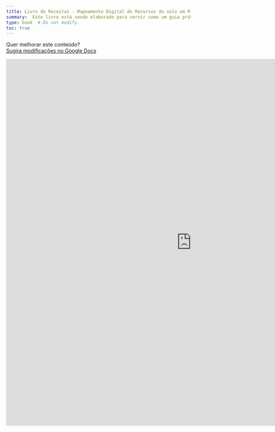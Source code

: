 ```yaml
---
title: Livro de Receitas - Mapeamento Digital de Recursos do solo em R
summary:  Este livro está sendo elaborado para servir como um guia prático para o Mapeamento Digital de Recursos do Solo em R. Beaseado no CookBook de Mapeamento de Solos da FAO, este material adapta os métodos e práticas recomendados para o contexto da disponibilidade de dados do Brasil, se valendo de dados abertos de solo disponíveis gratuitamente no repositório SoilData. 
type: book  # Do not modify.
toc: true
---
```


Quer melhorar este conteúdo?<br>
[<i class="fa fa-edit" aria-hidden="true"></i> Sugira modificações no Google Docs][edit]

[edit]: https://docs.google.com/document/d/1e6MIiy9W5SAXC78ZKe3zuckNmFFJPcJfZazlxuoEx9s/edit

<iframe frameborder="0" style="width: 200%; height: 1000px" src="https://docs.google.com/document/d/e/2PACX-1vSHKQNYjqqXfLsd-4JSEciRGP-lAJ1Q5avUNfjHzg2tMxKTeCktA-n2EeBaP4Tf0sQm4-d1I1dE_iX8/pub?embedded=true"></iframe>
